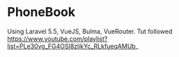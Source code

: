 # PhoneBook
Using Laravel 5.5, VueJS, Bulma, VueRouter. Tut followed https://www.youtube.com/playlist?list=PLe30vg_FG4OSl8zlikYc_RLkfueqAMUb_
